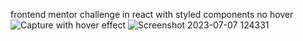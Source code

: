 frontend mentor challenge in react with styled components
no hover
![Capture](https://github.com/saad-ken/nft-card/assets/88442215/c007f6ba-e356-4b8c-839d-437e0b8a7cd3)
with hover effect 
![Screenshot 2023-07-07 124331](https://github.com/saad-ken/nft-card/assets/88442215/8ac51396-82fe-4e39-b595-6b4ed9e40ed9)
